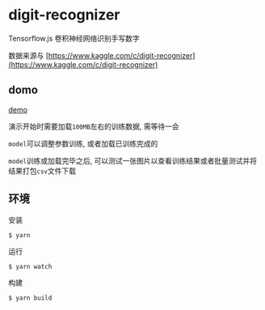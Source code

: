 # digit-recognizer

Tensorflow.js 卷积神经网络识别手写数字

数据来源与 [https://www.kaggle.com/c/digit-recognizer](https://www.kaggle.com/c/digit-recognizer)


## domo
[demo](https://github-laziji.github.io/digit-recognizer/)

演示开始时需要加载`100MB`左右的训练数据, 需等待一会

`model`可以调整参数训练, 或者加载已训练完成的

`model`训练或加载完毕之后, 可以测试一张图片以查看训练结果或者批量测试并将结果打包`csv`文件下载



## 环境
安装
```
$ yarn
```


运行
```
$ yarn watch
```


构建
```
$ yarn build
```
